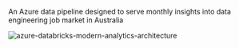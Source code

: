 An Azure data pipeline designed to serve monthly insights into data engineering job market in Australia


![azure-databricks-modern-analytics-architecture](https://github.com/adamgalall95/Data-Eng-Job-Market/assets/145528713/8d991ae9-de6a-4989-91e6-4911ecf7e4ee)
